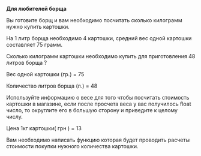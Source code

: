 
**Для любителей борща**

Вы готовите борщ и вам необходимо посчитать сколько килограмм нужно купить картошки.

На 1 литр борща необходимо 4 картошки, средний вес одной картошки составляет 75 грамм.

Сколько килограмм картошки необходимо купить для приготовления 48 литров борща ?

Вес одной картошки (гр.) = 75

Количество литров борща (л.) = 48



Используйте информацию о весе для того чтобы посчитать стоимость картошки в магазине, если после просчета веса у вас получилось float число, то округлите его в большую сторону и приведите к целому числу.

Цена 1кг картошки( грн ) = 13

Вам необходимо написать функцию которая будет проводить расчеты стоимости покупки нужного количества картошки.

